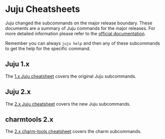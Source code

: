 # Juju Cheatsheets

Juju changed the subcommands on the major release boundary. These documents are
a summary of Juju commands for the major releases. For more detailed
information please refer to the
[official documentation](https://jujucharms.com/docs).

Remember you can always `juju help` and then any of these subcommands to get the
help  for the specific command.

## Juju 1.x

The [1.x Juju cheatsheet](juju_1.x.md) covers the original Juju subcommands.

## Juju 2.x

The [2.x Juju cheatsheet](juju_2.x.md) covers the new Juju subcommands.

## charmtools 2.x

The [2.x charm-tools cheatsheet](charm-tools_2.x.md) covers the charm
subcommands.
